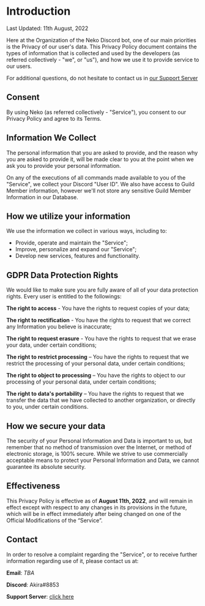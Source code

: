 # Introduction

Last Updated: 11th August, 2022

Here at the Organization of the Neko Discord bot, one of our main priorities is the Privacy of our user's data. This Privacy Policy document contains the types of information that is collected and used by the developers (as referred collectively - "we", or "us"), and how we use it to provide service to our users.

For additional questions, do not hesitate to contact us in [our Support Server](https://discord.gg/bJemK26)

## Consent

By using Neko (as referred collectively - "Service"), you consent to our Privacy Policy and agree to its Terms. 

## Information We Collect

The personal information that you are asked to provide, and the reason why you are asked to provide it, will be made clear to you at the point when we ask you to provide your personal information.

On any of the executions of all commands made available to you of the "Service", we collect your Discord "User ID". We also have access to  Guild Member information, however we'll not store any sensitive Guild Member Information in our Database. 

## How we utilize your information

We use the information we collect in various ways, including to:
- Provide, operate and maintain the "Service";
- Improve, personalize and expand our "Service";
- Develop new services, features and functionality.

## GDPR Data Protection Rights

We would like to make sure you are fully aware of all of your data protection rights. Every user is entitled to the followings:

**The right to access** - You have the rights to request copies of your data;

**The right to rectification** - You have the rights to request that we correct any Information you believe is inaccurate;

**The right to request erasure** - You have the rights to request that we erase your data, under certain conditions;

**The right to restrict processing** – You have the rights to request that we restrict the processing of your personal data, under certain conditions;

**The right to object to processing** – You have the rights to object to our processing of your personal data, under certain conditions;

**The right to data's portability** – You have the rights to request that we transfer the data that we have collected to another organization, or directly to you, under certain conditions.

## How we secure your data

The security of your Personal Information and Data is important to us, but remember that no method of transmission over the Internet, or method of electronic storage, is 100% secure. While we strive to use commercially acceptable means to protect your Personal Information and Data, we cannot guarantee its absolute security.

## Effectiveness

This Privacy Policy is effective as of **August 11th, 2022**, and will remain in effect except with respect to any changes in its provisions in the future, which will be in effect immediately after being changed on one of the Official Modifications of the “Service”.

## Contact
In order to resolve a complaint regarding the "Service", or to receive further information regarding use of it, please contact us at:

**Email**: <i>TBA</i>

**Discord**: Akira#8853

**Support Server**: [click here](https://discord.gg/bJemK26)
